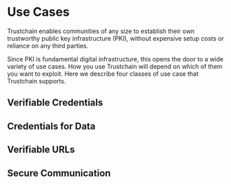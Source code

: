 # Use Cases

Trustchain enables communities of any size to establish their own trustworthy public key infrastructure (PKI), without expensive setup costs or reliance on any third parties.

Since PKI is fundamental digital infrastructure, this opens the door to a wide variety of use cases. How you use Trustchain will depend on which of them you want to exploit. Here we describe four classes of use case that Trustchain supports.

## Verifiable Credentials



## Credentials for Data



## Verifiable URLs


## Secure Communication
